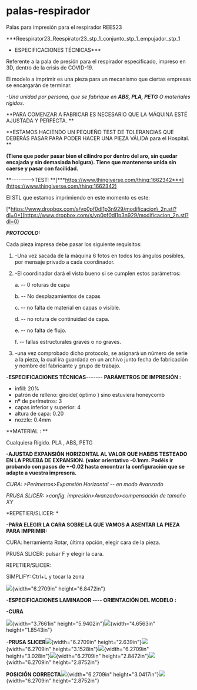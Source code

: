 # palas-respirador
Palas para impresión para el respirador REES23

***Reespirator23\_Reespirator23\_stp\_1\_conjunto\_stp\_1\_empujador\_stp\_1
- ESPECIFICACIONES TÉCNICAS***

Referente a la pala de presión para el respirador especificado, impreso
en 3D, dentro de la crisis de COVID-19.

El modelo a imprimir es una pieza para un mecanismo que ciertas empresas
se encargarán de terminar.

*-Una unidad por persona, que se fabrique en **ABS, PLA, PETG** O
materiales rígidos.*

**PARA COMENZAR A FABRICAR ES NECESARIO QUE LA MÁQUINA ESTÉ AJUSTADA Y
PERFECTA. **

**ESTAMOS HACIENDO UN PEQUEÑO TEST DE TOLERANCIAS QUE DEBERÁS PASAR PARA
PODER HACER UNA PIEZA VÁLIDA para el Hospital. **

**(Tiene que poder pasar bien el cilindro por dentro del aro, sin quedar
encajada y sin demasiada holgura). Tiene que mantenerse unida sin caerse
y pasar con facilidad.**

**\-\-\-\-\-\--\>TEST:
**[***https://www.thingiverse.com/thing:1662342***](https://www.thingiverse.com/thing:1662342)

El STL que estamos imprimiendo en este momento es este:

[*https://www.dropbox.com/s/vp0pf0dl1p3n929/modificacion\_2n.stl?dl=0*](https://www.dropbox.com/s/vp0pf0dl1p3n929/modificacion_2n.stl?dl=0)

***PROTOCOLO:***

Cada pieza impresa debe pasar los siguiente requisitos:

1.  -Una vez sacada de la máquina 6 fotos en todos los ángulos posibles,
    por mensaje privado a cada coordinador.

2.  -El coordinador dará el visto bueno si se cumplen estos parámetros:

    a.  \-- 0 roturas de capa

    b.  \-- No desplazamientos de capas

    c.  \-- no falta de material en capas o visible.

    d.  \-- no rotura de continuidad de capa.

    e.  \-- no falta de flujo.

    f.  \-- fallas estructurales graves o no graves.

3.  -una vez comprobado dicho protocolo, se asignará un número de serie
    a la pieza, la cual ira guardada en un archivo junto fecha de
    fabricación y nombre del fabricante y grupo de trabajo.

**-ESPECIFICACIONES TÉCNICAS\-\-\-\-\-\-- PARÁMETROS DE IMPRESIÓN :**

-   infill: 20%
-   patrón de relleno: giroide( óptimo ) sino estuviera honeycomb
-   nº de perímetros: 3
-   capas inferior y superior: 4
-   altura de capa: 0.20
-   nozzle: 0.4mm

**MATERIAL : **

Cualquiera Rígido. PLA , ABS, PETG

**-AJUSTAD EXPANSIÓN HORIZONTAL AL VALOR QUE HABEIS TESTEADO EN LA
PRUEBA DE EXPANSION. (valor orientativo -0.1mm. Podéis ir probando con
pasos de +-0.02 hasta encontrar la configuración que se adapte a vuestra
impresora.**

*CURA: \>Perímetros\>Expansión Horizontal \-- en modo Avanzado*

*PRUSA SLICER: \>config. impresión\>Avanzado\>compensación de tamaño XY*

*REPETIER/SLICER: *

**-PARA ELEGIR LA CARA SOBRE LA QUE VAMOS A ASENTAR LA PIEZA PARA
IMPRIMIR:**

CURA: herramienta Rotar, última opción, elegir cara de la pieza.

PRUSA SLICER: pulsar F y elegir la cara.

REPETIER/SLICER:

SIMPLIFY: Ctrl+L y tocar la zona

![](Pictures/10000201000002CC0000030EA137156C3374623F.png){width="6.2709in"
height="6.8472in"}

**-ESPECIFICACIONES LAMINADOR \-\-\-- ORIENTACIÓN DEL MODELO :**

**-CURA**

![](Pictures/10000201000002020000032BA224FFD64C376855.png){width="3.7661in"
height="5.9402in"}![](Pictures/10000201000001BF000000B2B385C44F1757984C.png){width="4.6563in"
height="1.8543in"}

**-PRUSA
SLICER**![](Pictures/1000020100000546000002378151A9BD613CBD5A.png){width="6.2709in"
height="2.639in"}![](Pictures/1000020100000579000002BF976E7E18BCEC1383.png){width="6.2709in"
height="3.1528in"}![](Pictures/1000020100000591000002B149F7B9AD48D7A861.png){width="6.2709in"
height="3.028in"}![](Pictures/100002010000077C00000366F5B331520FD719D5.png){width="6.2709in"
height="2.8472in"}![](Pictures/100002010000077A0000036DD274B5ACC93C50FB.png){width="6.2709in"
height="2.8752in"}

**POSICIÓN
CORRECTA**![](Pictures/100002010000077A000003A0A85C3DFC13E9D72F.png){width="6.2709in"
height="3.0417in"}![](Pictures/10000201000007790000036B0C6909F8ADCFF3D5.png){width="6.2709in"
height="2.8752in"}
